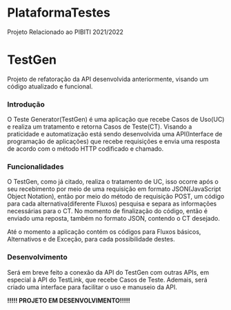 # PlataformaTestes

Projeto Relacionado ao PIBITI 2021/2022

# TestGen

Projeto de refatoração da API desenvolvida anteriormente, visando um código atualizado e funcional.

### Introdução

O Teste Generator(TestGen) é uma aplicação que recebe Casos de Uso(UC) e realiza um tratamento e retorna Casos de Teste(CT). Visando a praticidade e automatização está sendo desenvolvida uma API(Interface de programação de aplicações) que recebe requisições e envia uma resposta de acordo com o método HTTP codificado e chamado.

### Funcionalidades

O TestGen, como já citado, realiza o tratamento de UC, isso ocorre após o seu recebimento por meio de uma requisição em formato JSON(JavaScript Object Notation), então por meio do método de requisição POST, um código para cada alternativa(diferente Fluxos) pesquisa e separa as informações necessárias para o CT. No momento de finalização do código, então é enviado uma reposta, também no formato JSON, contendo o CT desejado.

Até o momento a aplicação contém os códigos para Fluxos básicos, Alternativos e de Exceção, para cada possibilidade destes.

### Desenvolvimento

Será em breve feito a conexão da API do TestGen com outras APIs, em especial à API do TestLink, que recebe Casos de Teste. Ademais, será criado uma interface para facilitar o uso e manuseio da API.

**!!!!! PROJETO EM DESENVOLVIMENTO!!!!!**
